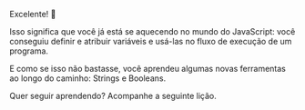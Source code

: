Excelente! :clap:

Isso significa que você já está se aquecendo no mundo do JavaScript: você conseguiu definir e atribuir variáveis e usá-las no fluxo de execução de um programa.

E como se isso não bastasse, você aprendeu algumas novas ferramentas ao longo do caminho: Strings e Booleans.

Quer seguir aprendendo? Acompanhe a seguinte lição.